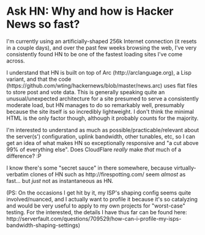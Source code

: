 # Ask HN: Why and how is Hacker News so fast?

I&#x27;m currently using an artificially-shaped 256k Internet connection (it resets in a couple days), and over the past few weeks browsing the web, I&#x27;ve very consistently found HN to be one of the fastest loading sites I&#x27;ve come across.<p>I understand that HN is built on top of Arc (http:&#x2F;&#x2F;arclanguage.org), a Lisp variant, and that the code (https:&#x2F;&#x2F;github.com&#x2F;wting&#x2F;hackernews&#x2F;blob&#x2F;master&#x2F;news.arc) uses flat files to store post and vote data. This is generally speaking quite an unusual&#x2F;unexpected architecture for a site presumed to serve a consistently moderate load, but HN manages to do so remarkably well, presumably because the site itself is so incredibly lightweight. I don&#x27;t think the minimal HTML is the only factor though, although it probably counts for the majority.<p>I&#x27;m interested to understand as much as possible&#x2F;practicable&#x2F;relevant about the server(s&#x27;) configuration, uplink bandwidth, other tunables, etc, so I can get an idea of what makes HN so exceptionally responsive and &quot;a cut above 99% of everything else&quot;. Does CloudFlare <i>really</i> make <i>that</i> much of a difference? :P<p>I know there&#x27;s some &quot;secret sauce&quot; in there somewhere, because virtually-verbatim clones of HN such as http:&#x2F;&#x2F;firespotting.com&#x2F; seem <i>almost</i> as fast... but <i>just</i> not as instantaneous as HN.<p>(PS: On the occasions I get hit by it, my ISP&#x27;s shaping config seems quite involved&#x2F;nuanced, and I actually want to profile it because it&#x27;s so catalyzing and would be very useful to apply to my own projects for &quot;worst-case&quot; testing. For the interested, the details I have thus far can be found here: http:&#x2F;&#x2F;serverfault.com&#x2F;questions&#x2F;709529&#x2F;how-can-i-profile-my-isps-bandwidth-shaping-settings)
